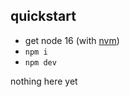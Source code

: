 ## quickstart

- get node 16 (with [nvm](https://github.com/nvm-sh/nvm))
- `npm i`
- `npm dev`

nothing here yet